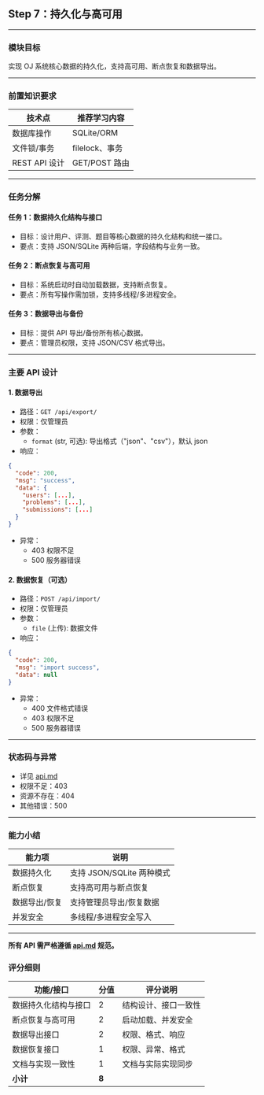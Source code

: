 ## Step 7：持久化与高可用

---

### 模块目标

实现 OJ 系统核心数据的持久化，支持高可用、断点恢复和数据导出。

---

### 前置知识要求

| 技术点         | 推荐学习内容           |
| -------------- | ---------------------- |
| 数据库操作     | SQLite/ORM             |
| 文件锁/事务    | filelock、事务         |
| REST API 设计  | GET/POST 路由          |

---

### 任务分解

#### 任务 1：数据持久化结构与接口
- 目标：设计用户、评测、题目等核心数据的持久化结构和统一接口。
- 要点：支持 JSON/SQLite 两种后端，字段结构与业务一致。

#### 任务 2：断点恢复与高可用
- 目标：系统启动时自动加载数据，支持断点恢复。
- 要点：所有写操作需加锁，支持多线程/多进程安全。

#### 任务 3：数据导出与备份
- 目标：提供 API 导出/备份所有核心数据。
- 要点：管理员权限，支持 JSON/CSV 格式导出。

---

### 主要 API 设计

#### 1. 数据导出
- 路径：`GET /api/export/`
- 权限：仅管理员
- 参数：
  - `format` (str, 可选): 导出格式（"json"、"csv"），默认 json
- 响应：
```json
{
  "code": 200,
  "msg": "success",
  "data": {
    "users": [...],
    "problems": [...],
    "submissions": [...]
  }
}
```
- 异常：
  - 403 权限不足
  - 500 服务器错误

#### 2. 数据恢复（可选）
- 路径：`POST /api/import/`
- 权限：仅管理员
- 参数：
  - `file` (上传): 数据文件
- 响应：
```json
{
  "code": 200,
  "msg": "import success",
  "data": null
}
```
- 异常：
  - 400 文件格式错误
  - 403 权限不足
  - 500 服务器错误

---

### 状态码与异常
- 详见 [api.md](../api.md)
- 权限不足：403
- 资源不存在：404
- 其他错误：500

---

### 能力小结

| 能力项         | 说明                       |
| -------------- | -------------------------- |
| 数据持久化     | 支持 JSON/SQLite 两种模式  |
| 断点恢复       | 支持高可用与断点恢复       |
| 数据导出/恢复  | 支持管理员导出/恢复数据    |
| 并发安全       | 多线程/多进程安全写入      |

---

**所有 API 需严格遵循 [api.md](../api.md) 规范。**

### 评分细则

| 功能/接口                | 分值 | 评分说明                         |
|--------------------------|------|----------------------------------|
| 数据持久化结构与接口     | 2    | 结构设计、接口一致性              |
| 断点恢复与高可用         | 2    | 启动加载、并发安全                |
| 数据导出接口             | 2    | 权限、格式、响应                  |
| 数据恢复接口             | 1    | 权限、异常、格式                  |
| 文档与实现一致性         | 1    | 文档与实际实现同步                |
| **小计**                 | **8**|                                  |